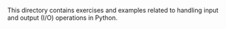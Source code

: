 This directory contains exercises and examples related to handling input and output (I/O) operations in Python.
